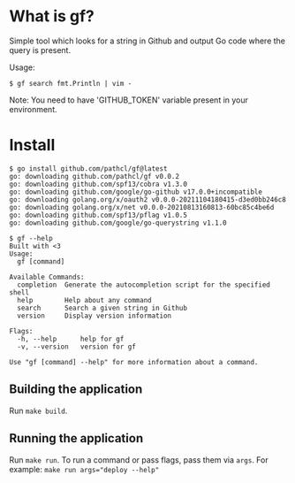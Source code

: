 # What is gf?
Simple tool which looks for a string in Github and output Go code where the query is present.

Usage:

    $ gf search fmt.Println | vim -

Note: You need to have 'GITHUB_TOKEN' variable present in your environment.

# Install

    $ go install github.com/pathcl/gf@latest
    go: downloading github.com/pathcl/gf v0.0.2
    go: downloading github.com/spf13/cobra v1.3.0
    go: downloading github.com/google/go-github v17.0.0+incompatible
    go: downloading golang.org/x/oauth2 v0.0.0-20211104180415-d3ed0bb246c8
    go: downloading golang.org/x/net v0.0.0-20210813160813-60bc85c4be6d
    go: downloading github.com/spf13/pflag v1.0.5
    go: downloading github.com/google/go-querystring v1.1.0

    $ gf --help
    Built with <3
    Usage:
      gf [command]

    Available Commands:
      completion  Generate the autocompletion script for the specified shell
      help        Help about any command
      search      Search a given string in Github
      version     Display version information

    Flags:
      -h, --help      help for gf
      -v, --version   version for gf

    Use "gf [command] --help" for more information about a command.


## Building the application
Run `make build`.

## Running the application
Run `make run`.
To run a command or pass flags, pass them via `args`. For example: `make run args="deploy --help"`
